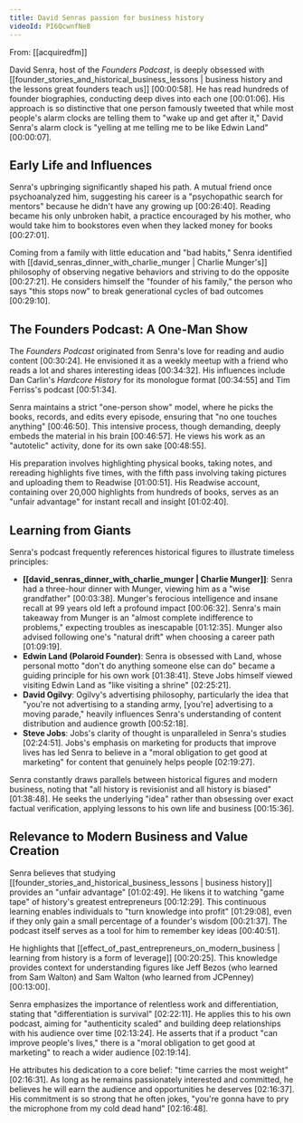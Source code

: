 ```yaml
---
title: David Senras passion for business history
videoId: PI6QcwnfNe8
---
```


From: [[acquiredfm]] <br/> 

David Senra, host of the *Founders Podcast*, is deeply obsessed with [[founder_stories_and_historical_business_lessons | business history and the lessons great founders teach us]] <a class="yt-timestamp" data-t="00:00:58">[00:00:58]</a>. He has read hundreds of founder biographies, conducting deep dives into each one <a class="yt-timestamp" data-t="00:01:06">[00:01:06]</a>. His approach is so distinctive that one person famously tweeted that while most people's alarm clocks are telling them to "wake up and get after it," David Senra's alarm clock is "yelling at me telling me to be like Edwin Land" <a class="yt-timestamp" data-t="00:00:07">[00:00:07]</a>.

## Early Life and Influences

Senra's upbringing significantly shaped his path. A mutual friend once psychoanalyzed him, suggesting his career is a "psychopathic search for mentors" because he didn't have any growing up <a class="yt-timestamp" data-t="00:26:40">[00:26:40]</a>. Reading became his only unbroken habit, a practice encouraged by his mother, who would take him to bookstores even when they lacked money for books <a class="yt-timestamp" data-t="00:27:01">[00:27:01]</a>.

Coming from a family with little education and "bad habits," Senra identified with [[david_senras_dinner_with_charlie_munger | Charlie Munger's]] philosophy of observing negative behaviors and striving to do the opposite <a class="yt-timestamp" data-t="00:27:21">[00:27:21]</a>. He considers himself the "founder of his family," the person who says "this stops now" to break generational cycles of bad outcomes <a class="yt-timestamp" data-t="00:29:10">[00:29:10]</a>.

## The Founders Podcast: A One-Man Show

The *Founders Podcast* originated from Senra's love for reading and audio content <a class="yt-timestamp" data-t="00:30:24">[00:30:24]</a>. He envisioned it as a weekly meetup with a friend who reads a lot and shares interesting ideas <a class="yt-timestamp" data-t="00:34:32">[00:34:32]</a>. His influences include Dan Carlin's *Hardcore History* for its monologue format <a class="yt-timestamp" data-t="00:34:55">[00:34:55]</a> and Tim Ferriss's podcast <a class="yt-timestamp" data-t="00:51:34">[00:51:34]</a>.

Senra maintains a strict "one-person show" model, where he picks the books, records, and edits every episode, ensuring that "no one touches anything" <a class="yt-timestamp" data-t="00:46:50">[00:46:50]</a>. This intensive process, though demanding, deeply embeds the material in his brain <a class="yt-timestamp" data-t="00:46:57">[00:46:57]</a>. He views his work as an "autotelic" activity, done for its own sake <a class="yt-timestamp" data-t="00:48:55">[00:48:55]</a>.

His preparation involves highlighting physical books, taking notes, and rereading highlights five times, with the fifth pass involving taking pictures and uploading them to Readwise <a class="yt-timestamp" data-t="01:00:51">[01:00:51]</a>. His Readwise account, containing over 20,000 highlights from hundreds of books, serves as an "unfair advantage" for instant recall and insight <a class="yt-timestamp" data-t="01:02:40">[01:02:40]</a>.

## Learning from Giants

Senra's podcast frequently references historical figures to illustrate timeless principles:

*   **[[david_senras_dinner_with_charlie_munger | Charlie Munger]]**: Senra had a three-hour dinner with Munger, viewing him as a "wise grandfather" <a class="yt-timestamp" data-t="00:03:38">[00:03:38]</a>. Munger's ferocious intelligence and insane recall at 99 years old left a profound impact <a class="yt-timestamp" data-t="00:06:32">[00:06:32]</a>. Senra's main takeaway from Munger is an "almost complete indifference to problems," expecting troubles as inescapable <a class="yt-timestamp" data-t="01:12:35">[01:12:35]</a>. Munger also advised following one's "natural drift" when choosing a career path <a class="yt-timestamp" data-t="01:09:19">[01:09:19]</a>.
*   **Edwin Land (Polaroid Founder)**: Senra is obsessed with Land, whose personal motto "don't do anything someone else can do" became a guiding principle for his own work <a class="yt-timestamp" data-t="01:38:41">[01:38:41]</a>. Steve Jobs himself viewed visiting Edwin Land as "like visiting a shrine" <a class="yt-timestamp" data-t="02:25:21">[02:25:21]</a>.
*   **David Ogilvy**: Ogilvy's advertising philosophy, particularly the idea that "you're not advertising to a standing army, [you're] advertising to a moving parade," heavily influences Senra's understanding of content distribution and audience growth <a class="yt-timestamp" data-t="00:52:18">[00:52:18]</a>.
*   **Steve Jobs**: Jobs's clarity of thought is unparalleled in Senra's studies <a class="yt-timestamp" data-t="02:24:51">[02:24:51]</a>. Jobs's emphasis on marketing for products that improve lives has led Senra to believe in a "moral obligation to get good at marketing" for content that genuinely helps people <a class="yt-timestamp" data-t="02:19:27">[02:19:27]</a>.

Senra constantly draws parallels between historical figures and modern business, noting that "all history is revisionist and all history is biased" <a class="yt-timestamp" data-t="01:38:48">[01:38:48]</a>. He seeks the underlying "idea" rather than obsessing over exact factual verification, applying lessons to his own life and business <a class="yt-timestamp" data-t="00:15:36">[00:15:36]</a>.

## Relevance to Modern Business and Value Creation

Senra believes that studying [[founder_stories_and_historical_business_lessons | business history]] provides an "unfair advantage" <a class="yt-timestamp" data-t="01:02:49">[01:02:49]</a>. He likens it to watching "game tape" of history's greatest entrepreneurs <a class="yt-timestamp" data-t="00:12:29">[00:12:29]</a>. This continuous learning enables individuals to "turn knowledge into profit" <a class="yt-timestamp" data-t="01:29:08">[01:29:08]</a>, even if they only gain a small percentage of a founder's wisdom <a class="yt-timestamp" data-t="00:21:37">[00:21:37]</a>. The podcast itself serves as a tool for him to remember key ideas <a class="yt-timestamp" data-t="00:40:51">[00:40:51]</a>.

He highlights that [[effect_of_past_entrepreneurs_on_modern_business | learning from history is a form of leverage]] <a class="yt-timestamp" data-t="00:20:25">[00:20:25]</a>. This knowledge provides context for understanding figures like Jeff Bezos (who learned from Sam Walton) and Sam Walton (who learned from JCPenney) <a class="yt-timestamp" data-t="00:13:00">[00:13:00]</a>.

Senra emphasizes the importance of relentless work and differentiation, stating that "differentiation is survival" <a class="yt-timestamp" data-t="02:22:11">[02:22:11]</a>. He applies this to his own podcast, aiming for "authenticity scaled" and building deep relationships with his audience over time <a class="yt-timestamp" data-t="02:13:24">[02:13:24]</a>. He asserts that if a product "can improve people's lives," there is a "moral obligation to get good at marketing" to reach a wider audience <a class="yt-timestamp" data-t="02:19:14">[02:19:14]</a>.

He attributes his dedication to a core belief: "time carries the most weight" <a class="yt-timestamp" data-t="02:16:31">[02:16:31]</a>. As long as he remains passionately interested and committed, he believes he will earn the audience and opportunities he deserves <a class="yt-timestamp" data-t="02:16:37">[02:16:37]</a>. His commitment is so strong that he often jokes, "you're gonna have to pry the microphone from my cold dead hand" <a class="yt-timestamp" data-t="02:16:48">[02:16:48]</a>.